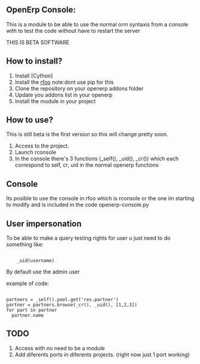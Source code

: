 OpenErp Console:
--------------------

This is a module to be able to use the normal orm syntaxis from a console with to test the code without have to
restart the server

THIS IS BETA SOFTWARE

How to install?
---------------------------

1. Install [Cython] 
2. Install the [rfoo](http://code.google.com/p/rfoo/) note:dont use pip
   for this
3. Clone the repository on your openerp addons folder
3. Update you addons list in your openerp
4. Install the module in your project

How to use?
--------------------
This is still beta is the first version so this will change pretty soon.

1. Access to the project.
2. Launch rconsole
3. In the console there's 3 functions (\_self(), \_uid(), \_cr()) which each correspond to self, cr, uid in the normal openerp functions

Console
--------------------
Its posible to use the console in rfoo which is rconsole or the one im
starting to modify and is included in the code openerp-console.py


User impersonation
--------------------

To be able to make a query testing rights for user u just need to do
something like:

<pre><code>
    _uid(username)
</code></pre>


By default use the admin user



example of code:
<pre><code>
partners = _self().pool.get('res.partner')
partner = partners.browse(_cr(), _uid(), [1,2,3])
for part in partner
  partner.name
</code></pre>


TODO
--------------------

1. Access with no need to be a module
2. Add diferents ports in diferents projects. (right now just 1 port
   working)

